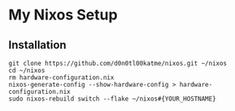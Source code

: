 # My Nixos Setup

## Installation
```
git clone https://github.com/d0n0tl00katme/nixos.git ~/nixos 
cd ~/nixos
rm hardware-configuration.nix
nixos-generate-config --show-hardware-config > hardware-configuration.nix
sudo nixos-rebuild switch --flake ~/nixos#{YOUR_HOSTNAME}
```
